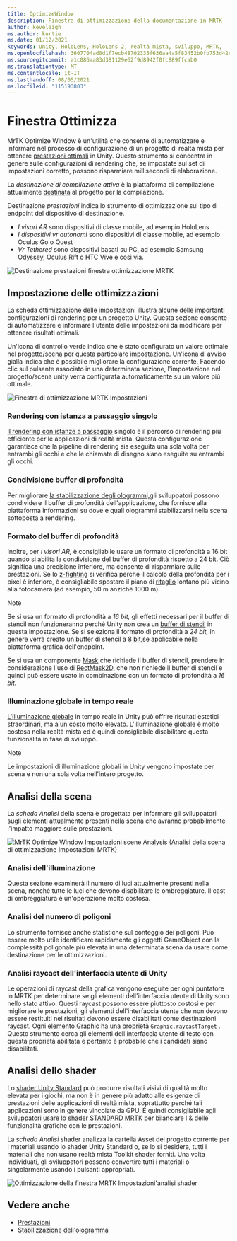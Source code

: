 ```yaml
---
title: OptimizeWindow
description: Finestra di ottimizzazione della documentazione in MRTK
author: keveleigh
ms.author: kurtie
ms.date: 01/12/2021
keywords: Unity, HoloLens, HoloLens 2, realtà mista, sviluppo, MRTK,
ms.openlocfilehash: 3607704ad0d1f7ecb48702335f636aa4a5f83452b0fb753d42e6e37390250238
ms.sourcegitcommit: a1c086aa83d381129e62f9d8942f0fc889ffcab0
ms.translationtype: MT
ms.contentlocale: it-IT
ms.lasthandoff: 08/05/2021
ms.locfileid: "115193803"
---
```

# <a name="optimize-window"></a>Finestra Ottimizza

MrTK Optimize Window è un'utilità che consente di automatizzare e informare nel processo di configurazione di un progetto di realtà mista per ottenere [prestazioni ottimali](../../performance/perf-getting-started.md) in Unity. Questo strumento si concentra in genere sulle configurazioni di rendering che, se impostate sul set di impostazioni corretto, possono risparmiare millisecondi di elaborazione.

La *destinazione di compilazione attiva* è la piattaforma di compilazione attualmente [destinata](https://docs.unity3d.com/Manual/BuildSettings.html) al progetto per la compilazione.

Destinazione *prestazioni* indica lo strumento di ottimizzazione sul tipo di endpoint del dispositivo di destinazione.

- *I visori AR* sono dispositivi di classe mobile, ad esempio HoloLens
- *I dispositivi vr autonomi* sono dispositivi di classe mobile, ad esempio Oculus Go o Quest
- *Vr Tethered* sono dispositivi basati su PC, ad esempio Samsung Odyssey, Oculus Rift o HTC Vive e così via.

![Destinazione prestazioni finestra ottimizzazione MRTK](../images/performance/OptimizeWindowPerformanceTarget.jpg)

## <a name="setting-optimizations"></a>Impostazione delle ottimizzazioni

La scheda ottimizzazione delle impostazioni illustra alcune delle importanti configurazioni di rendering per un progetto Unity. Questa sezione consente di automatizzare e informare l'utente delle impostazioni da modificare per ottenere risultati ottimali.

Un'icona di controllo verde indica che è stato configurato un valore ottimale nel progetto/scena per questa particolare impostazione. Un'icona di avviso gialla indica che è possibile migliorare la configurazione corrente. Facendo clic sul pulsante associato in una determinata sezione, l'impostazione nel progetto/scena unity verrà configurata automaticamente su un valore più ottimale.

![Finestra di ottimizzazione MRTK Impostazioni](../images/performance/OptimizeWindow_Settings.png)

### <a name="single-pass-instanced-rendering"></a>Rendering con istanza a passaggio singolo

[Il rendering con istanze a passaggio](https://docs.unity3d.com/Manual/SinglePassInstancing.html) singolo è il percorso di rendering più efficiente per le applicazioni di realtà mista. Questa configurazione garantisce che la pipeline di rendering sia eseguita una sola volta per entrambi gli occhi e che le chiamate di disegno siano eseguite su entrambi gli occhi.

### <a name="depth-buffer-sharing"></a>Condivisione buffer di profondità

Per migliorare [la stabilizzazione degli ologrammi,](../../performance/hologram-Stabilization.md)gli sviluppatori possono condividere il buffer di profondità dell'applicazione, che fornisce alla piattaforma informazioni su dove e quali ologrammi stabilizzarsi nella scena sottoposta a rendering.

### <a name="depth-buffer-format"></a>Formato del buffer di profondità

Inoltre, per *i visori AR,* è consigliabile usare un formato di profondità a 16 bit quando si abilita la condivisione del buffer di profondità rispetto a 24 bit. Ciò significa una precisione inferiore, ma consente di risparmiare sulle prestazioni. Se lo [z-fighting](https://en.wikipedia.org/wiki/Z-fighting) si verifica perché il calcolo della profondità per i pixel è inferiore, è consigliabile spostare il piano di [ritaglio](https://docs.unity3d.com/Manual/class-Camera.html) lontano più vicino alla fotocamera (ad esempio, 50 m anziché 1000 m).

> [!NOTE]
> Se si usa un formato di profondità a *16 bit,* gli effetti necessari per il buffer di stencil non funzioneranno perché Unity non crea un [buffer di stencil](https://docs.unity3d.com/ScriptReference/RenderTexture-depth.html) in questa impostazione. Se si seleziona il formato di profondità a *24 bit,* in genere verrà creato un buffer di stencil a [8 bit,](https://docs.unity3d.com/Manual/SL-Stencil.html)se applicabile nella piattaforma grafica dell'endpoint.
>
> Se si usa un componente [Mask](https://docs.unity3d.com/Manual/script-Mask.html) che richiede il buffer di stencil, prendere in considerazione l'uso di [RectMask2D,](https://docs.unity3d.com/Manual/script-RectMask2D.html) che non richiede il buffer di stencil e quindi può essere usato in combinazione con un formato di profondità a *16 bit.*

### <a name="real-time-global-illumination"></a>Illuminazione globale in tempo reale

[L'illuminazione globale](https://docs.unity3d.com/Manual/GIIntro.html) in tempo reale in Unity può offrire risultati estetici straordinari, ma a un costo molto elevato. L'illuminazione globale è molto costosa nella realtà mista ed è quindi consigliabile disabilitare questa funzionalità in fase di sviluppo.

> [!NOTE]
> Le impostazioni di illuminazione globali in Unity vengono impostate per scena e non una sola volta nell'intero progetto.

## <a name="scene-analysis"></a>Analisi della scena

La *scheda Analisi* della scena è progettata per informare gli sviluppatori sugli elementi attualmente presenti nella scena che avranno probabilmente l'impatto maggiore sulle prestazioni.

![MrTK Optimize Window Impostazioni scene Analysis (Analisi della scena di ottimizzazione Impostazioni MRTK)](../images/performance/OptimizeWindow_SceneAnalysis.png)

### <a name="lighting-analysis"></a>Analisi dell'illuminazione

Questa sezione esaminerà il numero di luci attualmente presenti nella scena, nonché tutte le luci che devono disabilitare le ombreggiature. Il cast di ombreggiatura è un'operazione molto costosa.

### <a name="polygon-count-analysis"></a>Analisi del numero di poligoni

Lo strumento fornisce anche statistiche sul conteggio dei poligoni. Può essere molto utile identificare rapidamente gli oggetti GameObject con la complessità poligonale più elevata in una determinata scena da usare come destinazione per le ottimizzazioni.

### <a name="unity-ui-raycast-analysis"></a>Analisi raycast dell'interfaccia utente di Unity

Le operazioni di raycast della grafica vengono eseguite per ogni puntatore in MRTK per determinare se gli elementi dell'interfaccia utente di Unity sono nello stato attivo. Questi raycast possono essere piuttosto costosi e per migliorare le prestazioni, gli elementi dell'interfaccia utente che non devono essere restituiti nei risultati devono essere disabilitati come destinazioni raycast. Ogni [elemento Graphic](https://docs.unity3d.com/2018.4/Documentation/ScriptReference/UI.Graphic.html) ha una proprietà [`Graphic.raycastTarget`](https://docs.unity3d.com/2018.4/Documentation/ScriptReference/UI.Graphic-raycastTarget.html) . Questo strumento cerca gli elementi dell'interfaccia utente di testo con questa proprietà abilitata e pertanto è probabile che i candidati siano disabilitati.

## <a name="shader-analysis"></a>Analisi dello shader

Lo [shader Unity Standard](https://docs.unity3d.com/Manual/shader-StandardShader.html) può produrre risultati visivi di qualità molto elevata per i giochi, ma non è in genere più adatto alle esigenze di prestazioni delle applicazioni di realtà mista, soprattutto perché tali applicazioni sono in genere vincolate da GPU. È quindi consigliabile agli sviluppatori usare lo [shader STANDARD MRTK](../rendering/mrtk-standard-shader.md) per bilanciare l'& delle funzionalità grafiche con le prestazioni.

La *scheda Analisi* shader analizza la cartella Asset del progetto corrente per i materiali usando lo shader Unity Standard o, se lo si desidera, tutti i materiali che non usano realtà mista Toolkit shader forniti. Una volta individuati, gli sviluppatori possono convertire tutti i materiali o singolarmente usando i pulsanti appropriati.

![Ottimizzazione della finestra MRTK Impostazioni'analisi shader](../images/performance/OptimizeWindow_ShaderAnalysis.png)

## <a name="see-also"></a>Vedere anche

- [Prestazioni](../../performance/perf-getting-started.md)
- [Stabilizzazione dell'ologramma](../../performance/hologram-stabilization.md)
